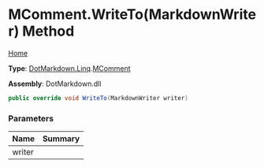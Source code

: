 # MComment\.WriteTo\(MarkdownWriter\) Method

[Home](../../../../README.md)

**Type**: [DotMarkdown.Linq](../../README.md)\.[MComment](../README.md)

**Assembly**: DotMarkdown\.dll

```csharp
public override void WriteTo(MarkdownWriter writer)
```

### Parameters

| Name | Summary |
| ---- | ------- |
| writer | |

